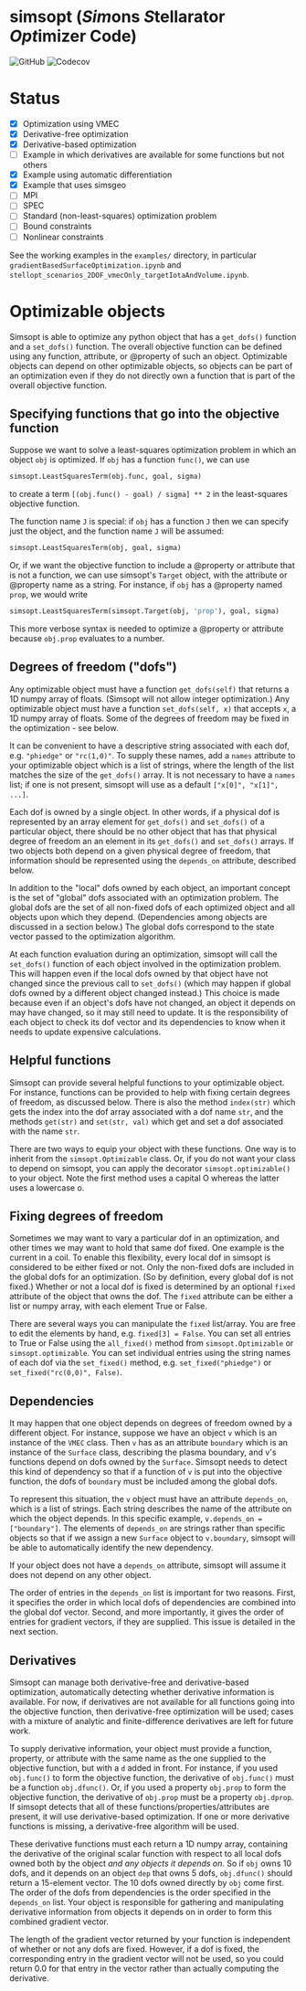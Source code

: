 # simsopt (*Sim*ons *S*tellarator *Opt*imizer Code)

![GitHub](https://img.shields.io/github/license/hiddensymmetries/simsopt)
![Codecov](https://img.shields.io/codecov/c/github/hiddensymmetries/simsopt)

# Status

- [x] Optimization using VMEC
- [x] Derivative-free optimization
- [x] Derivative-based optimization
- [ ] Example in which derivatives are available for some functions but not others
- [x] Example using automatic differentiation
- [x] Example that uses simsgeo
- [ ] MPI
- [ ] SPEC
- [ ] Standard (non-least-squares) optimization problem
- [ ] Bound constraints
- [ ] Nonlinear constraints

See the working examples in the `examples/` directory, in particular
`gradientBasedSurfaceOptimization.ipynb` and
`stellopt_scenarios_2DOF_vmecOnly_targetIotaAndVolume.ipynb`.

# Optimizable objects

Simsopt is able to optimize any python object that has a `get_dofs()` function and a `set_dofs()` function.
The overall objective function can be defined using any function, attribute, or @property of such an object.
Optimizable objects can depend on other optimizable objects, so
objects can be part of an optimization even if they do not directly own a function that is part of the overall objective function.


## Specifying functions that go into the objective function

Suppose we want to solve a least-squares optimization problem in which an object `obj` is optimized. If `obj` has a function `func()`, we can use

```python
simsopt.LeastSquaresTerm(obj.func, goal, sigma)
```

to create a term `[(obj.func() - goal) / sigma] ** 2` in the least-squares objective function.

The function name `J` is special: if `obj` has a function `J` then we can specify just the object, and the function name `J` will be assumed:

```python
simsopt.LeastSquaresTerm(obj, goal, sigma)
```

Or, if we want the objective function to include a @property or attribute that is not a function, we can use simsopt's `Target` object, with the attribute or @property name as a string. For instance, if `obj` has a @property named `prop`, we would write

```python
simsopt.LeastSquaresTerm(simsopt.Target(obj, 'prop'), goal, sigma)
```

This more verbose syntax is needed to optimize a @property or attribute because `obj.prop` evaluates to a number.


## Degrees of freedom ("dofs")

Any optimizable object must have a function `get_dofs(self)` that returns a 1D numpy array of floats. (Simsopt will not allow integer optimization.)
Any optimizable object must have a function `set_dofs(self, x)` that accepts `x`, a 1D numpy array of floats. Some of the degrees of freedom may be fixed in the optimization - see below.

It can be convenient to have a descriptive string associated with each dof, e.g. `"phiedge"` or `"rc(1,0)"`. To supply these names, add a `names` attribute to your
optimizable object which is a list of strings, where the length of the list matches the size of the `get_dofs()` array. It is not necessary to have a `names` list;
if one is not present, simsopt will use as a default `["x[0]", "x[1]", ...]`.

Each dof is owned by a single object. In other words, if a physical dof is represented by an array element for `get_dofs()` and `set_dofs()` of a particular object,
there should be no other object that has that physical degree of freedom an an element in its  `get_dofs()` and `set_dofs()` arrays. If two objects both depend on a given physical degree of freedom,
that information should be represented using the `depends_on` attribute, described below.

In addition to the "local" dofs owned by each object, an important concept is the set of "global" dofs associated with an optimization problem. The global
dofs are the set of all non-fixed dofs of each optimized object and all objects upon which they depend. (Dependencies among objects are discussed in a section below.)
The global dofs correspond to the state vector passed to the optimization algorithm.

At each function evaluation during an optimization, simsopt will call the `set_dofs()` function of each object involved in the optimization problem.
This will happen even if the local dofs owned by that object have not changed since the previous call to `set_dofs()` (which may happen if global dofs owned by a different object changed instead.)
This choice is made because even if an object's dofs have not changed, an object it depends on may have changed, so it may still need to update.
It is the responsibility of each object to check its dof vector and its dependencies to know when it needs to update expensive calculations.


## Helpful functions

Simsopt can provide several helpful functions to your optimizable object. For instance, functions can be provided to help with fixing certain degrees of freedom, as discussed below. There is also the method `index(str)` which gets the index into the dof array associated with a dof name `str`, and the methods `get(str)` and `set(str, val)` which get and set a dof associated with the name `str`.

There are two ways to equip your object with these functions. One way is to inherit from the `simsopt.Optimizable` class. Or, if you do not want your class to depend on simsopt, you can apply the decorator `simsopt.optimizable()` to your object. Note the first method uses a capital O whereas the latter uses a lowercase o.


## Fixing degrees of freedom

Sometimes we may want to vary a particular dof in an optimization, and other times we may want to hold that same dof fixed.
One example is the current in a coil. To enable this flexibility, every local dof in simsopt is considered to be either fixed or not.
Only the non-fixed dofs are included in the global dofs for an optimization. (So by definition, every global dof is not fixed.)
Whether or not a local dof is fixed is determined by an optional `fixed` attribute of the object that owns the dof. The `fixed` attribute can be either
a list or numpy array, with each element True or False.

There are several ways you can manipulate the `fixed` list/array. You are free to edit the elements by hand, e.g. `fixed[3] = False`.
You can set all entries to True or False using the `all_fixed()` method from `simsopt.Optimizable` or `simsopt.optimizable`.
You can set individual entries using the string names of each dof via the `set_fixed()` method, e.g. `set_fixed("phiedge")` or `set_fixed("rc(0,0)", False)`.


## Dependencies

It may happen that one object depends on degrees of freedom owned by a different object. For instance, suppose we have an object `v` which
is an instance of the `VMEC` class. Then `v` has as an attribute `boundary` which is an instance of the `Surface` class, describing
the plasma boundary, and v's functions depend on dofs owned by the `Surface`. Simsopt needs to detect this kind of dependency so that if a function of `v`
is put into the objective function, the dofs of `boundary` must be included among the global dofs.

To represent this situation, the `v` object must have
an attribute `depends_on`, which is a list of strings. Each string describes the name of the attribute on which the object depends. In
this specific example, `v.depends_on = ["boundary"]`. The elements of `depends_on` are strings rather than specific objects so that
if we assign a new `Surface` object to `v.boundary`, simsopt will be able to automatically identify the new dependency.

If your object does not have a `depends_on` attribute, simsopt will assume it does not depend on any other object.

The order of entries in the `depends_on` list is important for two reasons. First, it specifies the order in which local dofs of dependencies are 
combined into the global dof vector. Second, and more importantly, it gives the order of entries for gradient vectors, if they are supplied. This issue is detailed in the next section.


## Derivatives

Simsopt can manage both derivative-free and derivative-based optimization, automatically detecting whether derivative information is available.
For now, if derivatives are not available for all functions going into the objective function, then derivative-free optimization will be used;
cases with a mixture of analytic and finite-difference derivatives are left for future work.

To supply derivative information, your object must provide a function, property, or attribute with the same name as the one supplied to the objective function,
but with a `d` added in front. For instance, if you used `obj.func()` to form the objective function, the derivative of `obj.func()` must be a function
`obj.dfunc()`. Or, if you used a property `obj.prop` to form the objective function, the derivative of `obj.prop` must
be a property `obj.dprop`. If simsopt detects that all of these functions/properties/attributes are present, it will use derivative-based optimization.
If one or more derivative functions is missing, a derivative-free algorithm will be used.

These derivative functions must each return a 1D numpy array, containing the derivative of the original scalar function with respect to all local dofs
owned both by the object _and any objects it depends on_. So if `obj` owns 10 dofs, and it depends on an object `dep` that owns 5 dofs, `obj.dfunc()` should return a 15-element vector.
The 10 dofs owned directly by `obj` come first. The order of the dofs from dependencies is the order specified in the `depends_on` list.
Your object is responsible for gathering and manipulating derivative information from objects it depends on in order to form this combined gradient vector.

The length of the gradient vector returned by your function is independent of whether or not any dofs are fixed. However, if a dof is fixed, the corresponding entry in the gradient
vector will not be used, so you could return 0.0 for that entry in the vector rather than actually computing the derivative.
